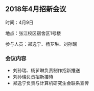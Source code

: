 ## 2018年4月招新会议

时间：4月9日

地点：张江校区宿舍区1号楼

参与人员：郑逸宁、杨芗琳、刘孙瑞

### 会议内容

+ 刘孙瑞、杨芗琳负责制作招新推送
+ 刘孙瑞负责招新接待
+ 郑逸宁负责与计算机研究生会联系宣传